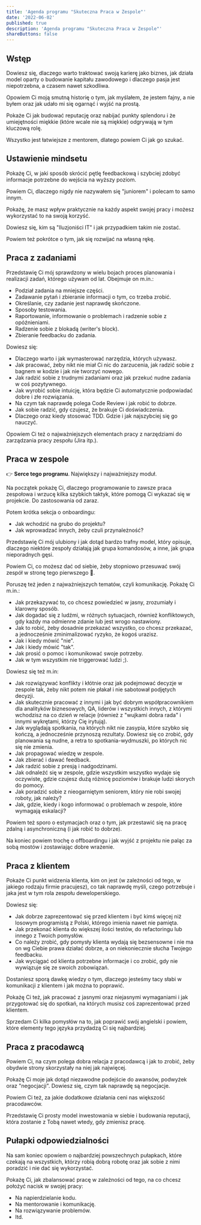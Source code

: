 ```yaml
---
title: 'Agenda programu "Skuteczna Praca w Zespole"'
date: '2022-06-02'
published: true
description: 'Agenda programu "Skuteczna Praca w Zespole"'
shareButtons: false
---
```


## Wstęp

Dowiesz się, dlaczego warto traktować swoją karierę jako biznes, jak działa model oparty o budowanie kapitału zawodowego i dlaczego pasja jest niepotrzebna, a czasem nawet szkodliwa.

Opowiem Ci moją smutną historię o tym, jak myślałem, że jestem fajny, a nie byłem oraz jak udało mi się ogarnąć i wyjść na prostą.

Pokaże Ci jak budować reputację oraz nabijać punkty splendoru i że umiejętności miękkie (które wcale nie są miękkie) odgrywają w tym kluczową rolę.

Wszystko jest łatwiejsze z mentorem, dlatego powiem Ci jak go szukać.

## Ustawienie mindsetu

Pokażę Ci, w jaki sposób skrócić pętlę feedbackową i szybciej zdobyć informacje potrzebne do wejścia na wyższy poziom.

Powiem Ci, dlaczego nigdy nie nazywałem się "juniorem" i polecam to samo innym.

Pokażę, że masz wpływ praktycznie na każdy aspekt swojej pracy i możesz wykorzystać to na swoją korzyść.

Dowiesz się, kim są "Iluzjoniści IT" i jak przypadkiem takim nie zostać.

Powiem też pokrótce o tym, jak się rozwijać na własną rękę.

## Praca z zadaniami

Przedstawię Ci mój sprawdzony w wielu bojach proces planowania i realizacji zadań, którego używam od lat. Obejmuje on m.in.:

- Podział zadania na mniejsze części.
- Zadawanie pytań i zbieranie informacji o tym, co trzeba zrobić.
- Określanie, czy zadanie jest naprawdę skończone.
- Sposoby testowania.
- Raportowanie, informowanie o problemach i radzenie sobie z opóźnieniami.
- Radzenie sobie z blokadą (writer's block).
- Zbieranie feedbacku do zadania.

Dowiesz się:

- Dlaczego warto i jak wymasterować narzędzia, których używasz.
- Jak pracować, żeby nikt nie miał Ci nic do zarzucenia, jak radzić sobie z bagnem w kodzie i jak nie tworzyć nowego.
- Jak radzić sobie z trudnymi zadaniami oraz jak przekuć nudne zadania w coś pozytywnego.
- Jak wyrobić sobie intuicję, która będzie Ci automatycznie podpowiadać dobre i złe rozwiązania.
- Na czym tak naprawdę polega Code Review i jak robić to dobrze.
- Jak sobie radzić, gdy czujesz, że brakuje Ci doświadczenia.
- Dlaczego oraz kiedy stosować TDD. Gdzie i jak najszybciej się go nauczyć.

Opowiem Ci też o najważniejszych elementach pracy z narzędziami do zarządzania pracy zespołu (Jira itp.).

## Praca w zespole

👉 **Serce tego programu**. Największy i najważniejszy moduł.

Na początek pokażę Ci, dlaczego programowanie to zawsze praca zespołowa i wrzucę kilka szybkich taktyk, które pomogą Ci wykazać się w projekcie. Do zastosowania od zaraz.

Potem krótka sekcja o onboardingu:

- Jak wchodzić na grubo do projektu?
- Jak wprowadzać innych, żeby czuli przynależność?

Przedstawię Ci mój ulubiony i jak dotąd bardzo trafny model, który opisuje, dlaczego niektóre zespoły działają jak grupa komandosów, a inne, jak grupa nieporadnych gęsi.

Powiem Ci, co możesz dać od siebie, żeby stopniowo przesuwać swój zespół w stronę tego pierwszego 💪.

Poruszę też jeden z najważniejszych tematów, czyli komunikację. Pokażę Ci m.in.:

- Jak przekazywać to, co chcesz powiedzieć w jasny, zrozumiały i klarowny sposób.
- Jak dogadać się z ludźmi, w różnych sytuacjach, również konfliktowych, gdy każdy ma odmienne zdanie lub jest wrogo nastawiony.
- Jak to robić, żeby dosadnie przekazać wszystko, co chcesz przekazać, a jednocześnie zminimalizować ryzyko, że kogoś urazisz.
- Jak i kiedy mówić "nie".
- Jak i kiedy mówić "tak".
- Jak prosić o pomoc i komunikować swoje potrzeby.
- Jak w tym wszystkim nie triggerować ludzi ;).

Dowiesz się też m.in:

- Jak rozwiązywać konflikty i kłótnie oraz jak podejmować decyzje w zespole tak, żeby nikt potem nie płakał i nie sabotował podjętych decyzji.
- Jak skutecznie pracować z innymi i jak być dobrym współpracownikiem dla analityków biznesowych, QA, liderów i wszystkich innych, z którymi wchodzisz na co dzień w relacje (również z "wujkami dobra rada" i innymi wykrętami, którzy Cię irytują).
- Jak wyglądają spotkania, na których nikt nie zasypia, które szybko się kończą, a jednocześnie przynoszą rezultaty. Dowiesz się co zrobić, gdy planowania są nudne, a retra to spotkania-wydmuszki, po których nic się nie zmienia.
- Jak propagować wiedzę w zespole.
- Jak zbierać i dawać feedback.
- Jak radzić sobie z presją i nadgodzinami.
- Jak odnaleźć się w zespole, gdzie wszystkim wszystko wydaje się oczywiste, gdzie czujesz dużą różnicę poziomów i brakuje ludzi skorych do pomocy.
- Jak poradzić sobie z nieogarniętym seniorem, który nie robi swojej roboty, jak należy?
- Jak, gdzie, kiedy i kogo informować o problemach w zespole, które wymagają eskalacji?

Powiem też sporo o estymacjach oraz o tym, jak przestawić się na pracę zdalną i asynchroniczną (i jak robić to dobrze).

Na koniec powiem trochę o offboardingu i jak wyjść z projektu nie paląc za sobą mostów i zostawiając dobre wrażenie.

## Praca z klientem

Pokaże Ci punkt widzenia klienta, kim on jest (w zależności od tego, w jakiego rodzaju firmie pracujesz), co tak naprawdę myśli, czego potrzebuje i jaka jest w tym rola zespołu deweloperskiego.

Dowiesz się:

- Jak dobrze zaprezentować się przed klientem i być kimś więcej niż losowym programistą z Polski, którego imienia nawet nie pamięta.
- Jak przekonać klienta do większej ilości testów, do refactoringu lub innego z Twoich pomysłów.
- Co należy zrobić, gdy pomysły klienta wydają się bezsensowne i nie ma on wg Ciebie prawa działać dobrze, a on niekoniecznie słucha Twojego feedbacku.
- Jak wyciągać od klienta potrzebne informacje i co zrobić, gdy nie wywiązuje się ze swoich zobowiązań.

Dostaniesz sporą dawkę wiedzy o tym, dlaczego jesteśmy tacy słabi w komunikacji z klientem i jak można to poprawić.

Pokażę Ci też, jak pracować z jasnymi oraz niejasnymi wymaganiami i jak przygotować się do spotkań, na których musisz coś zaprezentować przed klientem.

Sprzedam Ci kilka pomysłów na to, jak poprawić swój angielski i powiem, które elementy tego języka przydadzą Ci się najbardziej.

## Praca z pracodawcą

Powiem Ci, na czym polega dobra relacja z pracodawcą i jak to zrobić, żeby obydwie strony skorzystały na niej jak najwięcej.

Pokażę Ci moje jak dotąd niezawodne podejście do awansów, podwyżek oraz "negocjacji". Dowiesz się, czym tak naprawdę są negocjacje.

Powiem Ci też, za jakie dodatkowe działania ceni nas większość pracodawców.

Przedstawię Ci prosty model inwestowania w siebie i budowania reputacji, która zostanie z Tobą nawet wtedy, gdy zmienisz pracę.

## Pułapki odpowiedzialności

Na sam koniec opowiem o najbardziej powszechnych pułapkach, które czekają na wszystkich, którzy robią dobrą robotę oraz jak sobie z nimi poradzić i nie dać się wykorzystać.

Pokażę Ci, jak zbalansować pracę w zależności od tego, na co chcesz położyć nacisk w swojej pracy:

- Na napierdzielanie kodu.
- Na mentorowanie i komunikację.
- Na rozwiązywanie problemów.
- Itd.
